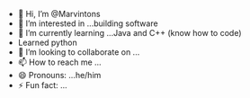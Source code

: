 - 👋 Hi, I’m @Marvintons
- 👀 I’m interested in ...building software
- 🌱 I’m currently learning ...Java and C++ (know how to code)
- Learned python 
- 💞️ I’m looking to collaborate on ...
- 📫 How to reach me ...
- 😄 Pronouns: ...he/him
- ⚡ Fun fact: ...

<!---
Marvintons/Marvintons is a ✨ special ✨ repository because its `README.md` (this file) appears on your GitHub profile.
You can click the Preview link to take a look at your changes.
--->
